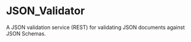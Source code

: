 # JSON_Validator
A JSON validation service (REST) for validating JSON documents against JSON Schemas.

